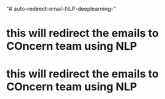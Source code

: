 "# auto-redirect-email-NLP-deeplearning-" 
# this will redirect the emails to COncern team using NLP 
# this will redirect the emails to COncern team using NLP 

